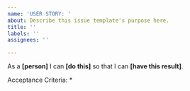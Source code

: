 ```yaml
---
name: 'USER STORY: '
about: Describe this issue template's purpose here.
title: ''
labels: ''
assignees: ''

---
```


As a **[person]** I can **[do this]** so that I can **[have this result]**.

Acceptance Criteria:
*
